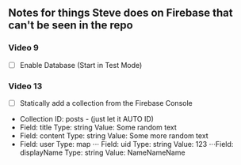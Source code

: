 ## Notes for things Steve does on Firebase that can't be seen in the repo

### Video 9

- [ ] Enable Database (Start in Test Mode)

### Video 13

- [ ] Statically add a collection from the Firebase Console
- Collection ID: posts - (just let it AUTO ID)
- Field: title Type: string Value: Some random text
- Field: content Type: string Value: Some more random text
- Field: user Type: map
  ⋅⋅⋅ Field: uid Type: string Value: 123
  ⋅⋅⋅Field: displayName Type: string Value: NameNameName
